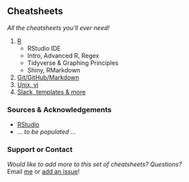 ## Cheatsheets
_All the cheatsheets you'll ever need!_

1. [R](https://github.com/jananiravi/cheatsheets/tree/master/r)
   - RStudio IDE
   - Intro, Advanced R, Regex
   - Tidyverse & Graphing Principles
   - Shiny, RMarkdown
2. [Git/GitHub/Markdown](https://github.com/jananiravi/cheatsheets/tree/master/git-md)
4. [Unix, vi](https://github.com/jananiravi/cheatsheets/tree/master/unix-vi)
5. [Slack, templates & more](https://github.com/jananiravi/cheatsheets/tree/master/slack-misc)

### Sources & Acknowledgements
- [RStudio](https://rstudio.com/resources/cheatsheets/)
- ... _to be populated_ ...

### Support or Contact
_Would like to add more to this set of cheatsheets? Questions?_ <br>
Email [me](mailto:janani@msu.edu) or [add an issue](https://github.com/jananiravi/cheatsheets/issues)!
